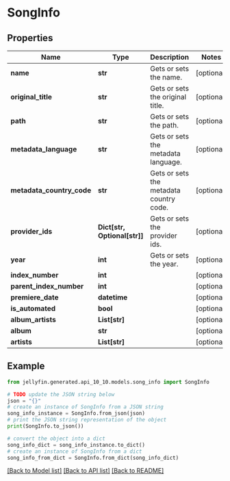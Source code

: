 # SongInfo


## Properties

Name | Type | Description | Notes
------------ | ------------- | ------------- | -------------
**name** | **str** | Gets or sets the name. | [optional] 
**original_title** | **str** | Gets or sets the original title. | [optional] 
**path** | **str** | Gets or sets the path. | [optional] 
**metadata_language** | **str** | Gets or sets the metadata language. | [optional] 
**metadata_country_code** | **str** | Gets or sets the metadata country code. | [optional] 
**provider_ids** | **Dict[str, Optional[str]]** | Gets or sets the provider ids. | [optional] 
**year** | **int** | Gets or sets the year. | [optional] 
**index_number** | **int** |  | [optional] 
**parent_index_number** | **int** |  | [optional] 
**premiere_date** | **datetime** |  | [optional] 
**is_automated** | **bool** |  | [optional] 
**album_artists** | **List[str]** |  | [optional] 
**album** | **str** |  | [optional] 
**artists** | **List[str]** |  | [optional] 

## Example

```python
from jellyfin.generated.api_10_10.models.song_info import SongInfo

# TODO update the JSON string below
json = "{}"
# create an instance of SongInfo from a JSON string
song_info_instance = SongInfo.from_json(json)
# print the JSON string representation of the object
print(SongInfo.to_json())

# convert the object into a dict
song_info_dict = song_info_instance.to_dict()
# create an instance of SongInfo from a dict
song_info_from_dict = SongInfo.from_dict(song_info_dict)
```
[[Back to Model list]](README.md#documentation-for-models) [[Back to API list]](README.md#documentation-for-api-endpoints) [[Back to README]](README.md)


